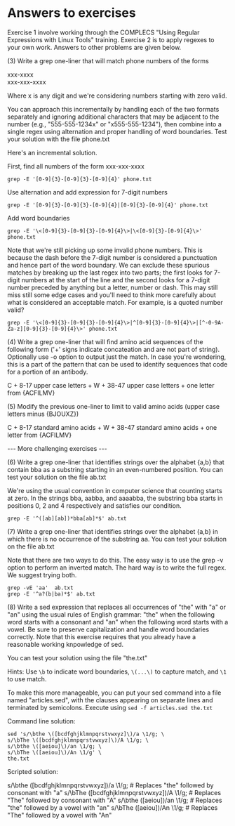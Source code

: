# Answers to exercises

Exercise 1 involve working through the COMPLECS "Using Regular
Expressions with Linux Tools" training. Exercise 2 is to apply regexes
to your own work. Answers to other problems are given below.

(3) Write a grep one-liner that will match phone numbers of the forms

xxx-xxxx  
xxx-xxx-xxxx

Where x is any digit and we're considering numbers starting with zero valid.

You can approach this incrementally by handling each of the two
formats separately and ignoring additional characters that may be
adjacent to the number (e.g., "555-555-1234x" or "x555-555-1234"),
then combine into a single regex using alternation and proper handling
of word boundaries. Test your solution with the file phone.txt

Here's an incremental solution.

First, find all numbers of the form xxx-xxx-xxxx

```
grep -E '[0-9]{3}-[0-9]{3}-[0-9]{4}' phone.txt
```

Use alternation and add expression for 7-digit numbers

```
grep -E '[0-9]{3}-[0-9]{3}-[0-9]{4}|[0-9]{3}-[0-9]{4}' phone.txt
```

Add word boundaries

```
grep -E '\<[0-9]{3}-[0-9]{3}-[0-9]{4}\>|\<[0-9]{3}-[0-9]{4}\>' phone.txt
```

Note that we're still picking up some invalid phone numbers. This is
because the dash before the 7-digit number is considered a punctuation
and hence part of the word boundary. We can exclude these spurious
matches by breaking up the last regex into two parts; the first looks
for 7-digit numbers at the start of the line and the second looks for
a 7-digit number preceded by anything but a letter, number or dash. This may
still miss still some edge cases and you'll need to think more
carefully about what is considered an acceptable match. For example,
is a quoted number valid?

```
grep -E '\<[0-9]{3}-[0-9]{3}-[0-9]{4}\>|^[0-9]{3}-[0-9]{4}\>|[^-0-9A-Za-z][0-9]{3}-[0-9]{4}\>' phone.txt
```

(4) Write a grep one-liner that will find amino acid sequences of the
following form ('+' signs indicate concateation and are not part of
string). Optionally use -o option to output just the match. In case
you're wondering, this is a part of the pattern that can be used to
identify sequences that code for a portion of an antibody.

C + 8-17 upper case letters + W + 38-47 upper case letters + one letter from {ACFILMV}

(5) Modify the previous one-liner to limit to valid amino acids (upper case letters minus {BJOUXZ})

C + 8-17 standard amino acids + W + 38-47 standard amino acids + one letter from {ACFILMV}

--- More challenging exercises ---

(6) Write a grep one-liner that identifies strings over the alphabet
{a,b} that contain bba as a substring starting in an even-numbered
position. You can test your solution on the file ab.txt

We're using the usual convention in computer science that counting
starts at zero. In the strings bba, aabba, and aaaabba, the substring
bba starts in positions 0, 2 and 4 respectively and satisfies our
condition.

`
grep -E '^([ab][ab])*bba[ab]*$' ab.txt
`

(7) Write a grep one-liner that identifies strings over the alphabet
{a,b} in which there is no occurrence of the substring aa. You can
test your solution on the file ab.txt

Note that there are two ways to do this. The easy way is to use the
grep -v option to perform an inverted match. The hard way is to write
the full regex. We suggest trying both.

```
grep -vE 'aa'  ab.txt
grep -E '^a?(b|ba)*$' ab.txt
```

(8) Write a sed expression that replaces all occurrences of "the" with
"a" or "an" using the usual rules of English grammar: "the" when the
following word starts with a consonant and "an" when the following
word starts with a vowel. Be sure to preserve capitalization and
handle word boundaries correctly. Note that this exercise requires
that you already have a reasonable working knpowledge of sed.

You can test your solution using the file "the.txt"

Hints: Use `\b` to indicate word boundaries, `\(...\)` to capture match,
and `\1` to use match.

To make this more manageable, you can put your sed command into a file
named "articles.sed", with the clauses appearing on separate lines and
terminated by semicolons. Execute using `sed -f articles.sed the.txt`

Command line solution:

```
sed 's/\bthe \([bcdfghjklmnpqrstvwxyz]\)/a \1/g; \
s/\bThe \([bcdfghjklmnpqrstvwxyz]\)/A \1/g; \
s/\bthe \([aeiou]\)/an \1/g; \
s/\bThe \([aeiou]\)/An \1/g' \
the.txt
```

Scripted solution:

s/\bthe \([bcdfghjklmnpqrstvwxyz]\)/a \1/g; # Replaces "the" followed by consonant with "a"
s/\bThe \([bcdfghjklmnpqrstvwxyz]\)/A \1/g; # Replaces "The" followed by consonant with "A"
s/\bthe \([aeiou]\)/an \1/g;                # Replaces "the" followed by a vowel with "an"
s/\bThe \([aeiou]\)/An \1/g;                # Replaces "The" followed by a vowel with "An"
